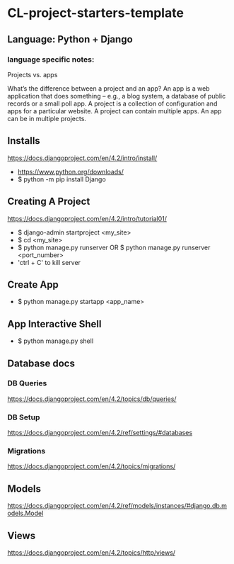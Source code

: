 # CL-project-starters-template

## Language: Python + Django

### language specific notes:
Projects vs. apps

What’s the difference between a project and an app? An app is a web application that does something – e.g., a blog system, a database of public records or a small poll app. A project is a collection of configuration and apps for a particular website. A project can contain multiple apps. An app can be in multiple projects.

## Installs
https://docs.djangoproject.com/en/4.2/intro/install/
- https://www.python.org/downloads/
- $ python -m pip install Django

## Creating A Project
https://docs.djangoproject.com/en/4.2/intro/tutorial01/
- $ django-admin startproject <my_site>
- $ cd <my_site>
- $ python manage.py runserver OR $ python manage.py runserver <port_number>
- 'ctrl + C' to kill server
  
## Create App
- $ python manage.py startapp <app_name>

## App Interactive Shell
- $ python manage.py shell

## Database docs
### DB Queries
https://docs.djangoproject.com/en/4.2/topics/db/queries/
### DB Setup
https://docs.djangoproject.com/en/4.2/ref/settings/#databases
### Migrations
https://docs.djangoproject.com/en/4.2/topics/migrations/

## Models
https://docs.djangoproject.com/en/4.2/ref/models/instances/#django.db.models.Model

## Views
https://docs.djangoproject.com/en/4.2/topics/http/views/


  

 
